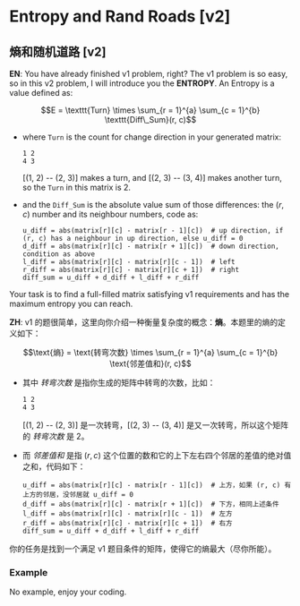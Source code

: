 # Entropy and Rand Roads [v2]

## 熵和随机道路 [v2]

**EN**: You have already finished v1 problem, right? The v1 problem is so easy, so in this v2 problem, I will introduce you the **ENTROPY**. An Entropy is a value defined as:

```math
E = \texttt{Turn} \times \sum_{r = 1}^{a} \sum_{c = 1}^{b} \texttt{Diff\_Sum}(r, c)
```

- where `Turn` is the count for change direction in your generated matrix:

  ```plain
  1 2
  4 3
  ```

  [(1, 2) -- (2, 3)] makes a turn, and [(2, 3) -- (3, 4)] makes another turn, so the `Turn` in this matrix is 2.

- and the `Diff_Sum` is the absolute value sum of those differences: the $(r, c)$ number and its neighbour numbers, code as:

  ```plain
  u_diff = abs(matrix[r][c] - matrix[r - 1][c])  # up direction, if (r, c) has a neighbour in up direction, else u_diff = 0
  d_diff = abs(matrix[r][c] - matrix[r + 1][c])  # down direction, condition as above
  l_diff = abs(matrix[r][c] - matrix[r][c - 1])  # left
  r_diff = abs(matrix[r][c] - matrix[r][c + 1])  # right
  diff_sum = u_diff + d_diff + l_diff + r_diff
  ```

Your task is to find a full-filled matrix satisfying v1 requirements and has the maximum entropy you can reach.

**ZH**: v1 的题很简单，这里向你介绍一种衡量复杂度的概念：**熵**。本题里的熵的定义如下：

```math
\text{熵} = \text{转弯次数} \times \sum_{r = 1}^{a} \sum_{c = 1}^{b} \text{邻差值和}(r, c)
```

- 其中 *转弯次数* 是指你生成的矩阵中转弯的次数，比如：

  ```plain
  1 2
  4 3
  ```

  [(1, 2) -- (2, 3)] 是一次转弯，[(2, 3) -- (3, 4)] 是又一次转弯，所以这个矩阵的 *转弯次数* 是 2。

- 而 *邻差值和* 是指 $(r, c)$ 这个位置的数和它的上下左右四个邻居的差值的绝对值之和，代码如下：

  ```plain
  u_diff = abs(matrix[r][c] - matrix[r - 1][c])  # 上方，如果 (r, c) 有上方的邻居，没邻居就 u_diff = 0
  d_diff = abs(matrix[r][c] - matrix[r + 1][c])  # 下方，相同上述条件
  l_diff = abs(matrix[r][c] - matrix[r][c - 1])  # 左方
  r_diff = abs(matrix[r][c] - matrix[r][c + 1])  # 右方
  diff_sum = u_diff + d_diff + l_diff + r_diff
  ```

你的任务是找到一个满足 v1 题目条件的矩阵，使得它的熵最大（尽你所能）。

### Example

No example, enjoy your coding.